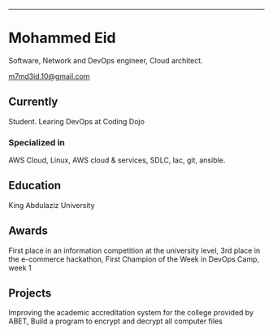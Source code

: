 ---
# Mohammed Eid
Software, Network and DevOps engineer, Cloud architect.

<div id="webaddress">
<a href="m7md3id.10@gmail.com">m7md3id.10@gmail.com</a>

</div>


## Currently
Student.
Learing DevOps at Coding Dojo

### Specialized in

AWS Cloud, Linux, AWS cloud & services, SDLC, Iac, git, ansible.


## Education

King Abdulaziz University



## Awards

First place in an information competition at the university level,
3rd place in the e-commerce hackathon,
First Champion of the Week in DevOps Camp, week 1




## Projects

Improving the academic accreditation system for the college provided by ABET,
Build a program to encrypt and decrypt all computer files

<!-- ### Footer

Last updated: June 2022 -->

